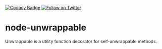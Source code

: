 [![Codacy Badge](https://api.codacy.com/project/badge/Grade/af30c82cca3d483b99901799b47c561d)](https://www.codacy.com/app/Websecurify/node-unwrappable?utm_source=github.com&amp;utm_medium=referral&amp;utm_content=websecurify/node-unwrappable&amp;utm_campaign=Badge_Grade)
[![Follow on Twitter](https://img.shields.io/twitter/follow/websecurify.svg?logo=twitter)](https://twitter.com/websecurify)

# node-unwrappable

Unwrappable is a utility function decorator for self-unwrappable methods.
